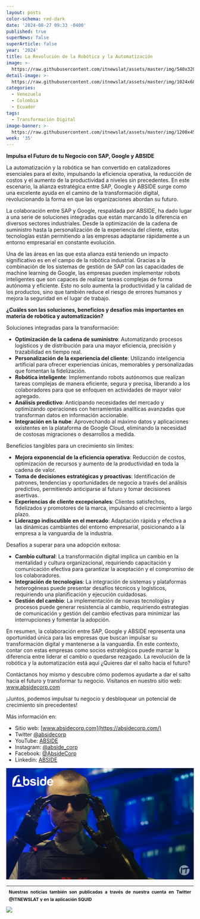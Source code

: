 ```yaml
---
layout: posts
color-schema: red-dark
date: '2024-08-27 09:33 -0400'
published: true
superNews: false
superArticle: false
year: '2024'
title: La Revolución de la Robótica y la Automatización
image: >-
  https://raw.githubusercontent.com/itnewslat/assets/master/img/540x320/Abside-Robot-p.jpg
detail-image: >-
  https://raw.githubusercontent.com/itnewslat/assets/master/img/1024x680/Abside-Robot-g.jpg
categories:
  - Venezuela
  - Colombia
  - Ecuador
tags:
  - Transformación Digital
image-banner: >-
  https://raw.githubusercontent.com/itnewslat/assets/master/img/1200x450/Abside-Robot-l.jpg
week: '35'
---
```

**Impulsa el Futuro de tu Negocio con SAP, Google y ABSIDE**

La automatización y la robótica se han convertido en catalizadores esenciales para el éxito, impulsando la eficiencia operativa, la reducción de costos y el aumento de la productividad a niveles sin precedentes. En este escenario, la alianza estratégica entre SAP, Google y ABSIDE surge como una excelente ayuda en el camino de la transformación digital, revolucionando la forma en que las organizaciones abordan su futuro.

La colaboración entre SAP y Google, respaldada por ABSIDE, ha dado lugar a una serie de soluciones integradas que están marcando la diferencia en diversos sectores industriales. Desde la optimización de la cadena de suministro hasta la personalización de la experiencia del cliente, estas tecnologías están permitiendo a las empresas adaptarse rápidamente a un entorno empresarial en constante evolución.

Una de las áreas en las que esta alianza está teniendo un impacto significativo es en el campo de la robótica industrial. Gracias a la combinación de los sistemas de gestión de SAP con las capacidades de machine learning de Google, las empresas pueden implementar robots inteligentes que son capaces de realizar tareas complejas de forma autónoma y eficiente. Esto no solo aumenta la productividad y la calidad de los productos, sino que también reduce el riesgo de errores humanos y mejora la seguridad en el lugar de trabajo.

**¿Cuáles son las soluciones, beneficios y desafíos más importantes en materia de robótica y automatización?**
	
Soluciones integradas para la transformación:

- **Optimización de la cadena de suministro**: Automatizando procesos logísticos y de distribución para una mayor eficiencia, precisión y trazabilidad en tiempo real.
- **Personalización de la experiencia del cliente**: Utilizando inteligencia artificial para ofrecer experiencias únicas, memorables y personalizadas que fomentan la fidelización.
- **Robótica inteligente**: Implementando robots autónomos que realizan tareas complejas de manera eficiente, segura y precisa, liberando a los colaboradores para que se enfoquen en actividades de mayor valor agregado.
- **Análisis predictivo**: Anticipando necesidades del mercado y optimizando operaciones con herramientas analíticas avanzadas que transforman datos en información accionable.
- **Integración en la nube**: Aprovechando al máximo datos y aplicaciones existentes en la plataforma de Google Cloud, eliminando la necesidad de costosas migraciones o desarrollos a medida.

Beneficios tangibles para un crecimiento sin límites:

- **Mejora exponencial de la eficiencia operativa**: Reducción de costos, optimización de recursos y aumento de la productividad en toda la cadena de valor.
- **Toma de decisiones estratégicas y proactivas**: Identificación de patrones, tendencias y oportunidades de negocio a través del análisis predictivo, permitiendo anticiparse al futuro y tomar decisiones asertivas.
- **Experiencias de cliente excepcionales**: Clientes satisfechos, fidelizados y promotores de la marca, impulsando el crecimiento a largo plazo.
- **Liderazgo indiscutible en el mercado**: Adaptación rápida y efectiva a las dinámicas cambiantes del entorno empresarial, posicionando a la empresa a la vanguardia de la industria.

Desafíos a superar para una adopción exitosa:

- **Cambio cultural**: La transformación digital implica un cambio en la mentalidad y cultura organizacional, requiriendo capacitación y comunicación efectiva para garantizar la aceptación y el compromiso de los colaboradores.
- **Integración de tecnologías**: La integración de sistemas y plataformas heterogéneas puede presentar desafíos técnicos y logísticos, requiriendo una planificación y ejecución cuidadosas.
- **Gestión del cambio**: La implementación de nuevas tecnologías y procesos puede generar resistencia al cambio, requiriendo estrategias de comunicación y gestión del cambio efectivas para minimizar las interrupciones y fomentar la adopción.

En resumen, la colaboración entre SAP, Google y ABSIDE representa una oportunidad única para las empresas que buscan impulsar su transformación digital y mantenerse a la vanguardia. En este contexto, contar con estas empresas como socios estratégicos puede marcar la diferencia entre liderar el cambio o quedarse rezagado. La revolución de la robótica y la automatización está aquí ¿Quieres dar el salto hacia el futuro? 

Contáctanos hoy mismo y descubre cómo podemos ayudarte a dar el salto hacia el futuro y transformar tu negocio. Visítanos en nuestro sitio web: www.absidecorp.com  

¡Juntos, podemos impulsar tu negocio y desbloquear un potencial de crecimiento sin precedentes!


Más información en: 
- Sitio web: [www.absidecorp.com](https://absidecorp.com/) 
- Twitter [@absidecorp](https://twitter.com/absidecorp) 
- YouTube: [ABSIDE](https://www.youtube.com/channel/UCbWqhlxlMXwjdajMh9AP8bQ) 
- Instagram: [@abside_corp](https://www.instagram.com/abside_corp/) 
- Facebook: [@AbsideCorp](https://www.facebook.com/AbsideCorp/) 
- Linkedin: [ABSIDE](https://www.linkedin.com/company/abside/posts/?feedView=all)


![](https://raw.githubusercontent.com/itnewslat/assets/master/img/540x320/Abside-Robot-p.jpg)
<table style="height: 42px;" width="569">
<tbody>
<tr>
<td style="text-align: justify;"><sub><strong>Nuestras noticias también son publicadas a través de nuestra cuenta en Twitter <a href="https://twitter.com/itnewslat?lang=es">@ITNEWSLAT</a> y en la aplicación <a href="https://squidapp.co/en/">SQUID</a></strong></sub></td>
</tr>
</tbody>
</table>

<img src="https://tracker.metricool.com/c3po.jpg?hash=56f88a41e39ab42c063cc51676587a04"/>
